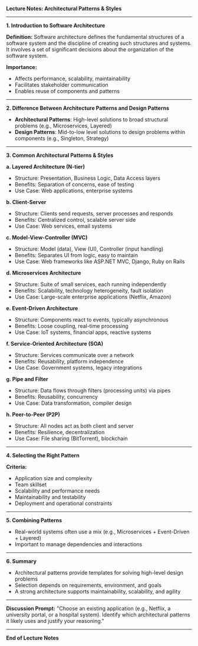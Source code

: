 **Lecture Notes: Architectural Patterns & Styles**

---

**1. Introduction to Software Architecture**

**Definition:** Software architecture defines the fundamental structures of a software system and the discipline of creating such structures and systems. It involves a set of significant decisions about the organization of the software system.

**Importance:**

* Affects performance, scalability, maintainability
* Facilitates stakeholder communication
* Enables reuse of components and patterns

---

**2. Difference Between Architecture Patterns and Design Patterns**

* **Architectural Patterns**: High-level solutions to broad structural problems (e.g., Microservices, Layered)
* **Design Patterns**: Mid-to-low level solutions to design problems within components (e.g., Singleton, Strategy)

---

**3. Common Architectural Patterns & Styles**

**a. Layered Architecture (N-tier)**

* Structure: Presentation, Business Logic, Data Access layers
* Benefits: Separation of concerns, ease of testing
* Use Case: Web applications, enterprise systems

**b. Client-Server**

* Structure: Clients send requests, server processes and responds
* Benefits: Centralized control, scalable server side
* Use Case: Web services, email systems

**c. Model-View-Controller (MVC)**

* Structure: Model (data), View (UI), Controller (input handling)
* Benefits: Separates UI from logic, easy to maintain
* Use Case: Web frameworks like ASP.NET MVC, Django, Ruby on Rails

**d. Microservices Architecture**

* Structure: Suite of small services, each running independently
* Benefits: Scalability, technology heterogeneity, fault isolation
* Use Case: Large-scale enterprise applications (Netflix, Amazon)

**e. Event-Driven Architecture**

* Structure: Components react to events, typically asynchronous
* Benefits: Loose coupling, real-time processing
* Use Case: IoT systems, financial apps, reactive systems

**f. Service-Oriented Architecture (SOA)**

* Structure: Services communicate over a network
* Benefits: Reusability, platform independence
* Use Case: Government systems, legacy integrations

**g. Pipe and Filter**

* Structure: Data flows through filters (processing units) via pipes
* Benefits: Reusability, concurrency
* Use Case: Data transformation, compiler design

**h. Peer-to-Peer (P2P)**

* Structure: All nodes act as both client and server
* Benefits: Resilience, decentralization
* Use Case: File sharing (BitTorrent), blockchain

---

**4. Selecting the Right Pattern**

**Criteria:**

* Application size and complexity
* Team skillset
* Scalability and performance needs
* Maintainability and testability
* Deployment and operational constraints

---

**5. Combining Patterns**

* Real-world systems often use a mix (e.g., Microservices + Event-Driven + Layered)
* Important to manage dependencies and interactions

---

**6. Summary**

* Architectural patterns provide templates for solving high-level design problems
* Selection depends on requirements, environment, and goals
* A strong architecture supports maintainability, scalability, and agility

---

**Discussion Prompt:**
"Choose an existing application (e.g., Netflix, a university portal, or a hospital system). Identify which architectural patterns it likely uses and justify your reasoning."

---

**End of Lecture Notes**
